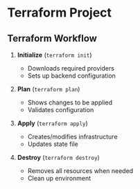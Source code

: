 # Terraform Project

## Terraform Workflow
1. **Initialize** (`terraform init`)
    - Downloads required providers
    - Sets up backend configuration

2. **Plan** (`terraform plan`)
    - Shows changes to be applied
    - Validates configuration

3. **Apply** (`terraform apply`)
    - Creates/modifies infrastructure
    - Updates state file

4. **Destroy** (`terraform destroy`)
    - Removes all resources when needed
    - Clean up environment